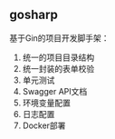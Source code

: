
## gosharp

基于Gin的项目开发脚手架：

1. 统一的项目目录结构
2. 统一封装的表单校验
3. 单元测试
4. Swagger API文档
3. 环境变量配置
4. 日志配置
5. Docker部署


